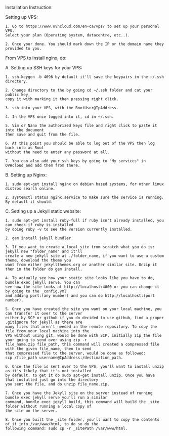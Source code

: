 Installation Instruction:

Setting up VPS:

	1. Go to https://www.ovhcloud.com/en-ca/vps/ to set up your personal VPS. 
	Select your plan (Operating system, datacentre, etc..).

	2. Once your done. You should mark down the IP or the domain name they provided to you.


From VPS to install nginx, do: 

A. Setting up SSH keys for your VPS:

	1. ssh-keygen -b 4096 by default it'll save the keypairs in the ~/.ssh directory.
	
	2. Change directory to the by going cd ~/.ssh folder and cat your public key, 
	copy it with marking it then pressing right click.

	3. ssh into your VPS, with the RootUser@IpAddress.

	4. In the VPS once logged into it, cd in ~/.ssh.

	5. Vim or Nano the authorized keys file and right click to paste it into the document 
	then save and quit from the file.

	6. At this point you should be able to log out of the VPS then log back into as Root 
	without the need to enter any password at all.

	7. You can also add your ssh keys by going to "My services" in OVHcloud and add them from there.
	

B. Setting up Nginx:

	1. sudo apt-get install nginx on debian based systems, for other linux distros search online.

	2. systemctl status nginx.service to make sure the service is running. By default it should.


C. Setting up a Jekyll static website:

	1. sudo apt-get install ruby-full if ruby isn't already installed, you can check if ruby is installed 
	by doing ruby -v to see the version currently installed.

	2. gem install jekyll bundler. 

	3. If you want to create a local site from scratch what you do is: jekyll new "folder_name" and it'll 
	create a new jekyll site at ./folder_name, if you want to use a custom theme, download the theme you 
	want from either jekyllthemes.org or another similar site. Unzip it then in the folder do gem install.

	4. To actually see how your static site looks like you have to do, bundle exec jekyll serve. You can 
	see how the site looks at http://localhost:4000 or you can change it by going to the _config.yml
	and adding port:(any number) and you can do http://localhost:(port number).

	5. Once you have created the site you want on your local machine, you can transfer it over to the server 
	either by SCP or github if you do decided to use github, find a proper .gitignore for jekyll as there are 
	many files that aren't needed in the remote repository. To copy the file from your local machine into the 
	VPS without using git, would be done with SCP, initially zip the file your going to send over using zip -r 
	file_name.zip file_path, this command will created a compressed file with the given file_name, then to send 
	that compressed file to the server, would be done as followed: 
	scp /file_path username@IpAddress:/destination_path.

	6. Once the file is sent over to the VPS, you'll want to install unzip as it's likely that it's not installed 
	by default, to get it do sudo apt-get install unzip. Once you have that installed just go into the directory 
	you sent the file, and do unzip file_name.zip.

	7. Once you have the Jekyll site on the server instead of running bundle exec jekyll serve you'll run a similar 
	command, bundle exec jekyll build, this command will build the _site folder without running a local copy of 
	the site on the server.

	8. Once you built the _site folder, you'll want to copy the contents of it into /var/www/html, to do so do the 
	following command: sudo cp -r _sitePath /var/www/html.
